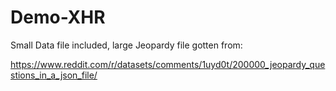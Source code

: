 # Demo-XHR

Small Data file included, large Jeopardy file gotten from:

https://www.reddit.com/r/datasets/comments/1uyd0t/200000_jeopardy_questions_in_a_json_file/
